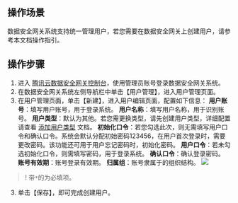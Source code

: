 ## 操作场景
数据安全网关系统支持统一管理用户，若您需要在数据安全网关上创建用户，请参考本文档操作指引。




## 操作步骤

1. 进入 [腾讯云数据安全网关控制台](https://console.cloud.tencent.com/dasb)，使用管理员账号登录数据安全网关系统。
2. 在数据安全网关系统左侧导航栏中单击【用户管理】，进入用户管理页面。
3. 在用户管理页面，单击【新建】，进入用户编辑页面，配置如下信息：
  **用户账号**：填写用户账号，用于登录系统。
  **用户名称**：填写用户名称，用于识别账号。
  **用户类型**：默认为其他。若您需更换类型，请先创建用户类型，详细配置请查看 [添加用户类型](https://cloud.tencent.com/document/product/1025/32573) 文档。
  **初始化口令**：若您勾选此次，则无需填写用户口令和确认口令。系统会默认分配初始密码123456，在用户首次登录时，需要更改密码。该功能还可用于用户忘记密码时，初始化密码。
  **用户口令**：若未勾选初始化口令，则需填写密码，用于登录系统。
  **确认口令**：确认登录密码。
  **账号有效期**：账号登录有效期。
  **归属组**：账号隶属于的组织结构。
  ![](https://main.qcloudimg.com/raw/f133db3a41687316eacff393215e08b8.png)
>! 带`*`的为必填项。
3. 单击【保存】，即可完成创建用户。

